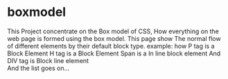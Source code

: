 # boxmodel
This Project concentrate on the Box model of CSS, How everything on the web page is formed using the box model.
This page show The normal flow of different elements by their default block type.
example: how
P tag is a Block Element 
H tag is a Block Element 
Span is a In line block element 
And
DIV tag is Block line element  
And the list goes on...
